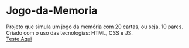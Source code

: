 # Jogo-da-Memoria
Projeto que simula um jogo da memória com 20 cartas, ou seja, 10 pares. <br>
Criado com o uso das tecnologias: HTML, CSS e JS. <br>
<a href="https://kingkarpa.github.io/Jogo-da-Memoria/" target="_blank">Teste Aqui<a>
